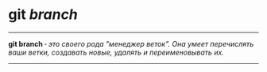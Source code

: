 # git _branch_

---
**git branch** - *это своего рода "менеджер веток". Она умеет перечислять ваши ветки, создавать новые, удалять и переименовывать их.*

---
